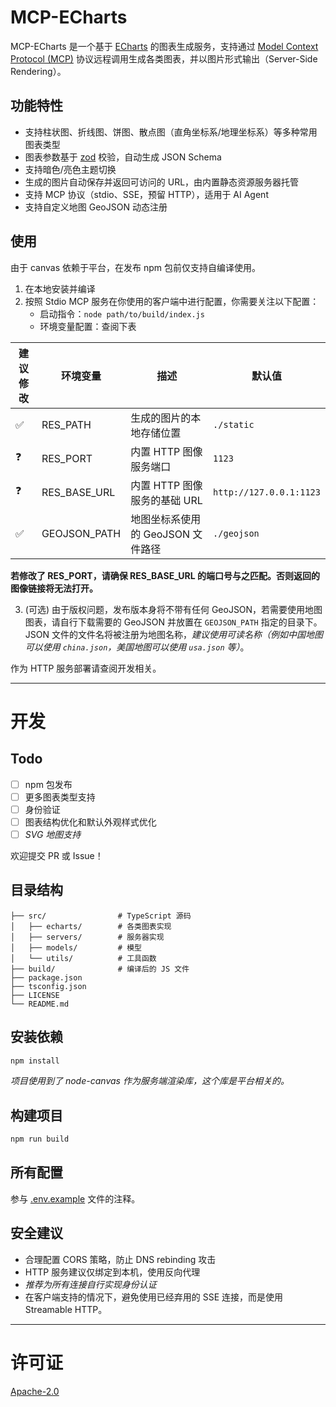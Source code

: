 # MCP-ECharts

MCP-ECharts 是一个基于 [ECharts](https://echarts.apache.org/) 的图表生成服务，支持通过 [Model Context Protocol (MCP)](https://modelcontextprotocol.io/) 协议远程调用生成各类图表，并以图片形式输出（Server-Side Rendering）。

## 功能特性

- 支持柱状图、折线图、饼图、散点图（直角坐标系/地理坐标系）等多种常用图表类型
- 图表参数基于 [zod](https://zod.dev/) 校验，自动生成 JSON Schema
- 支持暗色/亮色主题切换
- 生成的图片自动保存并返回可访问的 URL，由内置静态资源服务器托管
- 支持 MCP 协议（stdio、SSE，预留 HTTP），适用于 AI Agent
- 支持自定义地图 GeoJSON 动态注册

## 使用

由于 canvas 依赖于平台，在发布 npm 包前仅支持自编译使用。

1. 在本地安装并编译
2. 按照 Stdio MCP 服务在你使用的客户端中进行配置，你需要关注以下配置：
   - 启动指令：`node path/to/build/index.js`
   - 环境变量配置：查阅下表

| 建议修改 | 环境变量     | 描述                              | 默认值                  |
| -------- | ------------ | --------------------------------- | ----------------------- |
| ✅       | RES_PATH     | 生成的图片的本地存储位置          | `./static`              |
| ❓       | RES_PORT     | 内置 HTTP 图像服务端口            | `1123`                  |
| ❓       | RES_BASE_URL | 内置 HTTP 图像服务的基础 URL      | `http://127.0.0.1:1123` |
| ✅       | GEOJSON_PATH | 地图坐标系使用的 GeoJSON 文件路径 | `./geojson`             |

**若修改了 RES_PORT，请确保 RES_BASE_URL 的端口号与之匹配。否则返回的图像链接将无法打开。**

3. (可选) 由于版权问题，发布版本身将不带有任何 GeoJSON，若需要使用地图图表，请自行下载需要的 GeoJSON 并放置在 `GEOJSON_PATH` 指定的目录下。JSON 文件的文件名将被注册为地图名称，_建议使用可读名称（例如中国地图可以使用 `china.json`，美国地图可以使用 `usa.json` 等）_。

作为 HTTP 服务部署请查阅开发相关。

---

# 开发

## Todo

- [ ] npm 包发布
- [ ] 更多图表类型支持
- [ ] 身份验证
- [ ] 图表结构优化和默认外观样式优化
- [ ] _SVG 地图支持_

欢迎提交 PR 或 Issue！

## 目录结构

```
├── src/                # TypeScript 源码
│   ├── echarts/        # 各类图表实现
│   ├── servers/        # 服务器实现
│   ├── models/         # 模型
│   └── utils/          # 工具函数
├── build/              # 编译后的 JS 文件
├── package.json
├── tsconfig.json
├── LICENSE
└── README.md
```

## 安装依赖

```bash
npm install
```

_项目使用到了 node-canvas 作为服务端渲染库，这个库是平台相关的。_

## 构建项目

```bash
npm run build
```

## 所有配置

参与 [.env.example](./.env.example) 文件的注释。

## 安全建议

- 合理配置 CORS 策略，防止 DNS rebinding 攻击
- HTTP 服务建议仅绑定到本机，使用反向代理
- _推荐为所有连接自行实现身份认证_
- 在客户端支持的情况下，避免使用已经弃用的 SSE 连接，而是使用 Streamable HTTP。

---

# 许可证

[Apache-2.0](./LICENSE)
